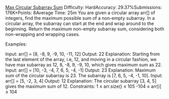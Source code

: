 [Max Circular Subarray Sum](https://www.geeksforgeeks.org/batch/gfg-160-problems/track/arrays-gfg-160/problem/max-circular-subarray-sum-1587115620)
Difficulty: HardAccuracy: 29.37%Submissions: 176K+Points: 8Average Time: 25m
You are given a circular array arr[] of integers, find the maximum possible sum of a non-empty subarray. In a circular array, the subarray can start at the end and wrap around to the beginning. Return the maximum non-empty subarray sum, considering both non-wrapping and wrapping cases.

Examples:

Input: arr[] = [8, -8, 9, -9, 10, -11, 12]
Output: 22
Explanation: Starting from the last element of the array, i.e, 12, and moving in a circular fashion, we have max subarray as 12, 8, -8, 9, -9, 10, which gives maximum sum as 22.
Input: arr[] = [10, -3, -4, 7, 6, 5, -4, -1]
Output: 23
Explanation: Maximum sum of the circular subarray is 23. The subarray is [7, 6, 5, -4, -1, 10].
Input: arr[] = [5, -2, 3, 4]
Output: 12
Explanation: The circular subarray [3, 4, 5] gives the maximum sum of 12.
Constraints:
1 ≤ arr.size() ≤ 105
-104 ≤ arr[i] ≤ 104

